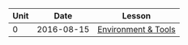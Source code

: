 |Unit|  Date      | Lesson |
|-|-|-|
| 0    | 2016-08-15 | [Environment & Tools](lessons/env-and-tools) |

